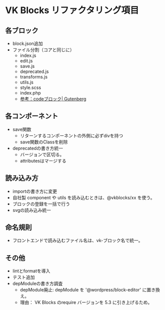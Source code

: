# VK Blocks リファクタリング項目
## 各ブロック
- block.json追加
- ファイル分割（コアと同じに）
    - index.js
    - edit.js
    - save.js
    - deprecated.js
    - transforms.js
    - utils.js
    - style.scss
    - index.php
    - [参考：codeブロック| Gutenberg](https://github.com/WordPress/gutenberg/tree/master/packages/block-library/src/code) 

## 各コンポーネント
 - save関数
    - リターンするコンポーネントの外側に必ずdivを持つ
    - save関数のClassを削除
- deprecatedの書き方統一
    - バージョンで区切る。
    - attributesはマージする

## 読み込み方
- importの書き方に変更
- 自社製 component や utils を読み込むときは、@vkblocks/xx を使う。
- ブロックの登録を一括で行う
- svgの読み込み統一

## 命名規則
 - フロントエンドで読み込むファイル名は、vk-ブロック名で統一。

## その他
- lintとformatを導入
- テスト追加
- depModuleの書き方調査
    - depModule廃止: depModule を '@wordpress/block-editor' に置き換え。
    - 理由： VK Blocks のrequire バージョンを 5.3 に引き上げるため。